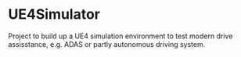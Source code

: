 # UE4Simulator
Project to build up a UE4 simulation environment to test modern drive assisstance, e.g. ADAS or partly autonomous driving system.
